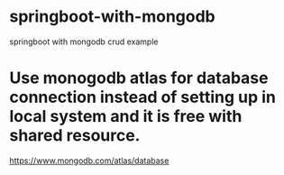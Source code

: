 # springboot-with-mongodb
springboot with mongodb crud example

# Use monogodb atlas for database connection instead of setting up in local system and it is free with shared resource.
 https://www.mongodb.com/atlas/database


